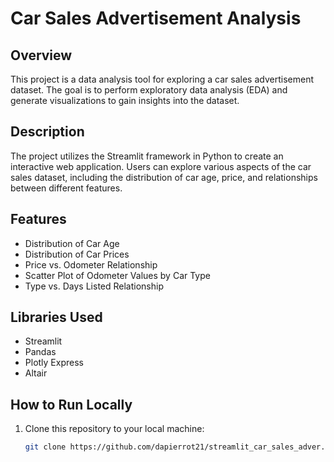 # Car Sales Advertisement Analysis

## Overview

This project is a data analysis tool for exploring a car sales advertisement dataset. The goal is to perform exploratory data analysis (EDA) and generate visualizations to gain insights into the dataset.

## Description

The project utilizes the Streamlit framework in Python to create an interactive web application. Users can explore various aspects of the car sales dataset, including the distribution of car age, price, and relationships between different features.

## Features

- Distribution of Car Age
- Distribution of Car Prices
- Price vs. Odometer Relationship
- Scatter Plot of Odometer Values by Car Type
- Type vs. Days Listed Relationship

## Libraries Used

- Streamlit
- Pandas
- Plotly Express
- Altair

## How to Run Locally

1. Clone this repository to your local machine:

   ```bash
   git clone https://github.com/dapierrot21/streamlit_car_sales_adver.git
